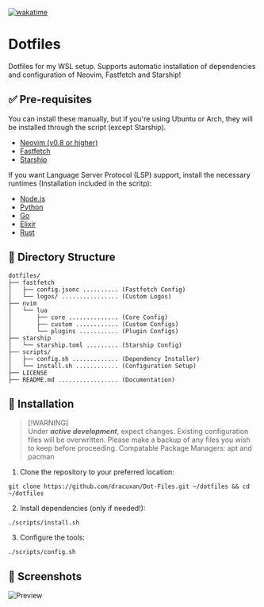 [![wakatime](https://wakatime.com/badge/user/0d75cfc5-da70-41b7-b8c8-661ef9d8338b/project/9358976a-67c2-4357-8140-bd4a4c743b96.svg)](https://wakatime.com/badge/user/0d75cfc5-da70-41b7-b8c8-661ef9d8338b/project/9358976a-67c2-4357-8140-bd4a4c743b96)

# Dotfiles

Dotfiles for my WSL setup. Supports automatic installation of dependencies and configuration of Neovim, Fastfetch and Starship!

## ✅ Pre-requisites

You can install these manually, but if you're using Ubuntu or Arch, they will be installed through the script (except Starship).

- [Neovim (v0.8 or higher)](https://neovim.io/)
- [Fastfetch](https://github.com/fastfetch-cli/fastfetch)
- [Starship](https://starship.rs/)

If you want Language Server Protocol (LSP) support, install the necessary runtimes (Installation included in the scritp):

- [Node.js](https://nodejs.org/)
- [Python](https://www.python.org/)
- [Go](https://go.dev/)
- [Elixir](https://elixir-lang.org/)
- [Rust](https://www.rust-lang.org/)

## 📁 Directory Structure

```
dotfiles/
├── fastfetch
│   ├── config.jsonc .......... (Fastfetch Config)
│   └── logos/ ................ (Custom Logos)
├── nvim
│   └── lua
│       ├── core .............. (Core Config)
│       ├── custom ............ (Custom Configs)
│       └── plugins ........... (Plugin Configs)
├── starship
│   └── starship.toml ......... (Starship Config)
├── scripts/
│   ├── config.sh ............. (Dependency Installer)
│   └── install.sh ............ (Configuration Setup)
├── LICENSE
├── README.md ................. (Documentation)
```

## 🚀 Installation

> [!WARNING]\
> Under _**active development**_, expect changes. Existing configuration files will be overwritten. Please make a backup of any files you wish to keep before proceeding.
> Compatable Package Managers: apt and pacman

1. Clone the repository to your preferred location:

```
git clone https://github.com/dracuxan/Dot-Files.git ~/dotfiles && cd ~/dotfiles
```

2. Install dependencies (only if needed!):

```
./scripts/install.sh
```

3. Configure the tools:

```
./scripts/config.sh
```

## 📸 Screenshots

![Preview](https://github.com/user-attachments/assets/9d7a8281-d5b7-42e5-bd56-5a63797093cc)
